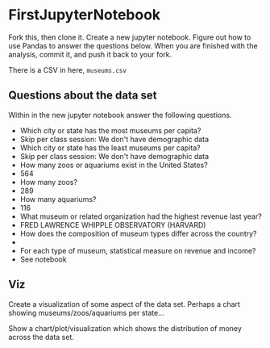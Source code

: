 # FirstJupyterNotebook

Fork this, then clone it. Create a new jupyter notebook. Figure out how to use Pandas to answer the questions below. 
When you are finished with the analysis, commit it, and push it back to your fork.

There is a CSV in here, `museums.csv`

## Questions about the data set

Within in the new jupyter notebook answer the following questions.

- Which city or state has the most museums per capita?
- Skip per class session: We don't have demographic data
- Which city or state has the least museums per capita?
- Skip per class session: We don't have demographic data
- How many zoos or aquariums exist in the United States?
- 564
- How many zoos?
- 289
- How many aquariums?
- 116
- What museum or related organization had the highest revenue last year?
- FRED LAWRENCE WHIPPLE OBSERVATORY (HARVARD)
- How does the composition of museum types differ across the country?
- 
- For each type of museum, statistical measure on revenue and income?
- See notebook

## Viz

Create a visualization of some aspect of the data set. Perhaps a chart showing museums/zoos/aquariums per state...

Show a chart/plot/visualization which shows the distribution of money across the data set.
